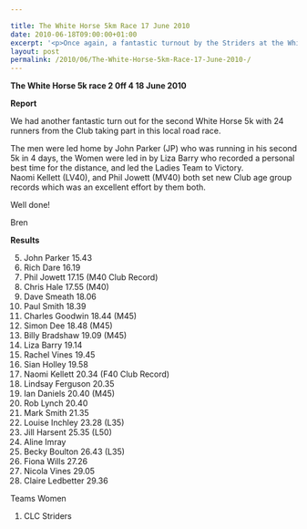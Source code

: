 ```yaml
---

title: The White Horse 5km Race 17 June 2010
date: 2010-06-18T09:00:00+01:00
excerpt: '<p>Once again, a fantastic turnout by the Striders at the White Horse 5km. Once again, some great performances with Jowett and Kellett setting new V40 Club Records. Brilliant, keep it up everyone!, Brendan Ward (Club Chairman) White Horse 5km 17 June 2010 Photos Report Results</p>'
layout: post
permalink: /2010/06/The-White-Horse-5km-Race-17-June-2010-/
---
```

**The White Horse 5k race 2 0ff 4 18 June 2010** </p> 

**Report**

We had another fantastic turn out for the second White Horse 5k with 24 runners from the Club taking part in this local road race.

The men were led home by John Parker (JP) who was running in his second 5k in 4 days, the Women were led in by Liza Barry who recorded a personal best time for the distance, and led the Ladies Team to Victory.  
Naomi Kellett (LV40), and Phil Jowett (MV40) both set new Club age group records which was an excellent effort by them both.

Well done!

Bren



<a name="Report"></a>**Results**

5. John Parker 15.43  
7. Rich Dare 16.19  
14. Phil Jowett 17.15 (M40 Club Record)  
21. Chris Hale 17.55 (M40)  
22. Dave Smeath 18.06  
26. Paul Smith 18.39  
27. Charles Goodwin 18.44 (M45)  
28. Simon Dee 18.48 (M45)  
34. Billy Bradshaw 19.09 (M45)  
36. Liza Barry 19.14  
38. Rachel Vines 19.45  
42. Sian Holley 19.58  
44. Naomi Kellett 20.34 (F40 Club Record)  
45. Lindsay Ferguson 20.35  
46. Ian Daniels 20.40 (M45)  
47. Rob Lynch 20.40  
57. Mark Smith 21.35  
63. Louise Inchley 23.28 (L35)  
70. Jill Harsent 25.35 (L50)  
71. Aline Imray  
73. Becky Boulton 26.43 (L35)  
74. Fiona Wills 27.26  
75. Nicola Vines 29.05  
76. Claire Ledbetter 29.36

Teams Women  
1. CLC Striders

<map name="100109w.jpg">
  <area shape="RECT" coords="677,27,696,48" alt="Race Winner" />
  
  <area shape="RECT" coords="379,28,393,45" alt="Sarah Greef" />
  
  <area shape="RECT" coords="354,28,368,46" alt="Rachel Vines" />
  
  <area shape="RECT" coords="303,28,318,46" alt="Anna Maughan" />
  
  <area shape="RECT" coords="206,28,220,46" alt="Dawn Addinall" />
  
  <area shape="RECT" coords="86,28,103,46" alt="Alex Evans" />
</map>

<map name="100109m.jpg">
  <area shape="RECT" coords="63,31,76,45" alt="Clive Scott" />
  
  <area shape="RECT" coords="112,32,121,44" alt="Paul Davies" />
  
  <area shape="RECT" coords="118,32,129,43" alt="Paul Stonuary" />
  
  <area shape="RECT" coords="223,29,236,47" alt="James Gibbs" />
  
  <area shape="RECT" coords="255,29,264,42" alt="David Smeath" />
  
  <area shape="RECT" coords="263,28,272,43" alt="Chris Hale" />
  
  <area shape="RECT" coords="275,31,288,45" alt="Rob Shute" />
  
  <area shape="RECT" coords="308,31,321,45" alt="Billy Bradshaw" />
  
  <area shape="RECT" coords="582,29,594,46" alt="Will Ferguson" />
  
  <area shape="RECT" coords="680,30,694,45" alt="Race Winner" />
</map>